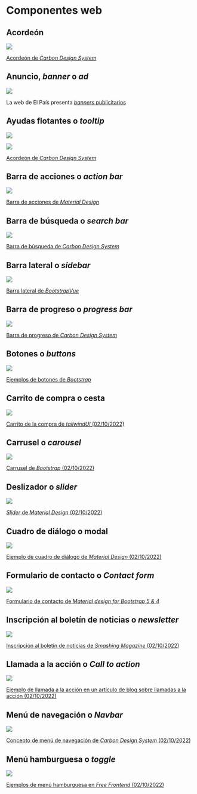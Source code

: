 # Componentes web

## Acordeón

![](/assets//images/accordion.png)

[Acordeón de *Carbon Design System*](https://carbondesignsystem.com/components/accordion/usage/)

## Anuncio, *banner* o *ad*

![](/assets/images/banner.png)

La web de El País presenta [*banners* publicitarios](https://elpais.com/)

## Ayudas flotantes o *tooltip*

![](/assets/images/tooltip.png)

![](/assets/images/definition-tooltip.png)

[Acordeón de *Carbon Design System*](https://carbondesignsystem.com/components/tooltip/usage/)

## Barra de acciones o *action bar*

![](/assets/images/action-bar.png)

[Barra de acciones de *Material Design*](https://material.io/components/app-bars-top)

## Barra de búsqueda o *search bar*

![](/assets/images/search-bar.png)

[Barra de búsqueda de *Carbon Design System*](https://carbondesignsystem.com/components/tooltip/usage/)

## Barra lateral o *sidebar*

![](/assets/images/sidebar.png)

[Barra lateral de *BootstrapVue*](https://bootstrap-vue.org/docs/components/sidebar)

## Barra de progreso o *progress bar*

![](/assets/images/progress-bar.png)

[Barra de progreso de *Carbon Design System*](https://carbondesignsystem.com/components/progress-bar/style)

## Botones o *buttons*

![](/assets/images/buttons.png)

[Ejemplos de botones de *Bootstrap*](https://getbootstrap.com/docs/5.2/components/buttons/#examples)

## Carrito de compra o cesta

![](/assets/images/shopping-cart.png)

[Carrito de la compra de *tailwindUI* (02/10/2022)](https://tailwindui.com/components/ecommerce/components/shopping-carts)

## Carrusel o *carousel*

![](/assets/images/carousel.png)

[Carrusel de *Bootstrap* (02/10/2022)](https://getbootstrap.com/docs/4.0/components/carousel/)

## Deslizador o *slider*

![](/assets/images/slider.png)

[*Slider* de *Material Design* (02/10/2022)](https://material.io/components/sliders)

## Cuadro de diálogo o modal

![](/assets/images/modal.png)

[Ejemplo de cuadro de diálogo de *Material Design* (02/10/2022)](https://material.io/components/dialogs)

## Formulario de contacto o *Contact form*

![](/assets/images/contact-form.png)

[Formulario de contacto de *Material design for Bootstrap 5 & 4*](https://mdbootstrap.com/docs/angular/extended/contact/)

## Inscripción al boletín de noticias o *newsletter*

![](/assets/images/newsletter.png)

[Inscripción al boletín de noticias de *Smashing Magazine* (02/10/2022)](https://www.smashingmagazine.com/)

## Llamada a la acción o *Call to action*

![](/assets/images/call-to-action.png)

[Ejemplo de llamada a la acción en un artículo de blog sobre llamadas a la acción (02/10/2022)](https://blog.hubspot.com/marketing/8-types-ctas-website-list)

## Menú de navegación o *Navbar*

![](/assets/images/navbar.png)

[Concepto de menú de navegación de *Carbon Design System* (02/10/2022)](https://carbondesignsystem.com/patterns/global-header/)

## Menú hamburguesa o *toggle*

![](/assets/images/toggle-menu.png)

[Ejemplos de menú hamburguesa en *Free Frontend* (02/10/2022)](https://freefrontend.com/css-toggle-menus/)
